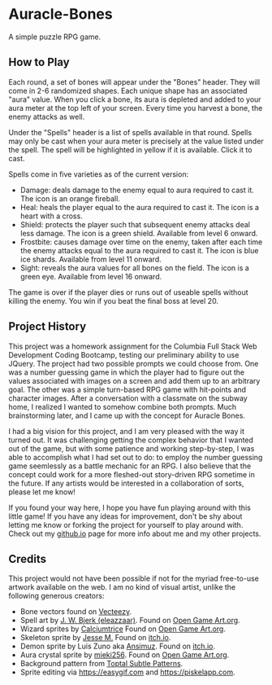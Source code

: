# Auracle-Bones
A simple puzzle RPG game.

## How to Play
Each round, a set of bones will appear under the "Bones" header. They will come in 2-6 randomized shapes. Each unique shape has an associated "aura" value. When you click a bone, its aura is depleted and added to your aura meter at the top left of your screen. Every time you harvest a bone, the enemy attacks as well. 

Under the "Spells" header is a list of spells available in that round. Spells may only be cast when your aura meter is precisely at the value listed under the spell. The spell will be highlighted in yellow if it is available. Click it to cast.

Spells come in five varieties as of the current version:
* Damage: deals damage to the enemy equal to aura required to cast it. The icon is an orange fireball.
* Heal: heals the player equal to the aura required to cast it. The icon is a heart with a cross. 
* Shield: protects the player such that subsequent enemy attacks deal less damage. The icon is a green shield. Available from level 6 onward. 
* Frostbite: causes damage over time on the enemy, taken after each time the enemy attacks equal to the aura required to cast it. The icon is blue ice shards. Available from level 11 onward. 
* Sight: reveals the aura values for all bones on the field. The icon is a green eye. Available from level 16 onward.

The game is over if the player dies or runs out of useable spells without killing the enemy. You win if you beat the final boss at level 20.

## Project History
This project was a homework assignment for the Columbia Full Stack Web Development Coding Bootcamp, testing our preliminary ability to use JQuery. The project had two possible prompts we could choose from. One was a number guessing game in which the player had to figure out the values associated with images on a screen and add them up to an arbitrary goal. The other was a simple turn-based RPG game with hit-points and character images. After a conversation with a classmate on the subway home, I realized I wanted to somehow combine both prompts. Much brainstorming later, and I came up with the concept for Auracle Bones.

I had a big vision for this project, and I am very pleased with the way it turned out. It was challenging getting the complex behavior that I wanted out of the game, but with some patience and working step-by-step, I was able to accomplish what I had set out to do: to employ the number guessing game seemlessly as a battle mechanic for an RPG. I also believe that the concept could work for a more fleshed-out story-driven RPG sometime in the future. If any artists would be interested in a collaboration of sorts, please let me know!

If you found your way here, I hope you have fun playing around with this little game! If you have any ideas for improvement, don't be shy about letting me know or forking the project for yourself to play around with. Check out my [github.io](https://evansimonross.github.io/) page for more info about me and my other projects.

## Credits
This project would not have been possible if not for the myriad free-to-use artwork available on the web. I am no kind of visual artist, unlike the following generous creators:
* Bone vectors found on [Vecteezy](https://www.vecteezy.com/).
* Spell art by [J. W. Bjerk (eleazzaar)](http://www.jwbjerk.com/art). Found on [Open Game Art.org](https://opengameart.org/content/painterly-spell-icons-part-1).
* Wizard sprites by [Calciumtrice](http://calciumtrice.tumblr.com/) Found on [Open Game Art.org](https://opengameart.org/content/animated-wizard).
* Skeleton sprite by [Jesse M.](https://twitter.com/Jsf23Art) Found on [itch.io](https://jesse-m.itch.io/skeleton-pack).
* Demon sprite by Luis Zuno aka [Ansimuz](https://www.patreon.com/ansimuz/memberships). Found on [itch.io](https://ansimuz.itch.io/gothicvania-patreon-collection).
* Aura crystal sprite by [mieki256](http://blawat2015.no-ip.com/~mieki256/). Found on [Open Game Art.org](https://opengameart.org/users/mieki256).
* Background pattern from [Toptal Subtle Patterns](https://www.toptal.com/designers/subtlepatterns/tweed/).
* Sprite editing via <https://easygif.com> and <https://piskelapp.com>.